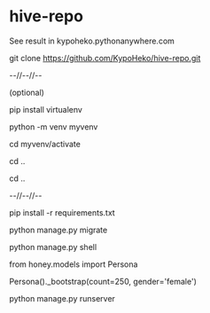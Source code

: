 # hive-repo
See result in kypoheko.pythonanywhere.com

git clone https://github.com/KypoHeko/hive-repo.git

--//--//--

(optional) 

pip install virtualenv

python -m venv myvenv

cd myvenv/activate

cd ..

cd ..

--//--//--

pip install -r requirements.txt

python manage.py migrate

python manage.py shell

from honey.models import Persona

Persona()._bootstrap(count=250, gender='female')

python manage.py runserver
